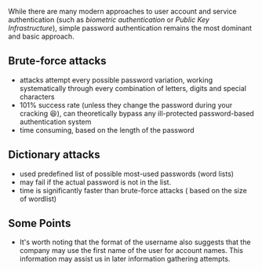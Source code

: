 While there are many modern approaches to user account and service authentication (such as _biometric authentication_ or _Public Key Infrastructure_), simple password authentication remains the most dominant and basic approach.

## Brute-force attacks
- attacks attempt every possible password variation, working systematically through every combination of letters, digits and special characters
- 101% success rate (unless they change the password during your cracking 😆), can theoretically bypass any ill-protected password-based authentication system
- time consuming, based on the length of the password
## Dictionary attacks
- used predefined list of possible most-used passwords (word lists)
- may fail if the actual password is not in the list.
- time is significantly faster than brute-force attacks ( based on the size of wordlist)

## Some Points
- It's worth noting that the format of the username also suggests that the company may use the first name of the user for account names. This information may assist us in later information gathering attempts.